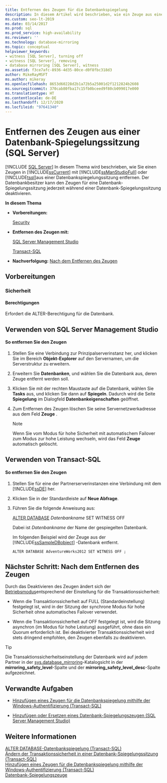 ```yaml
---
title: Entfernen des Zeugen für die Datenbankspiegelung
description: In diesem Artikel wird beschrieben, wie ein Zeuge aus einer Datenbankspiegelungssitzung mit SQL Server Management Studio (SSMS) oder Transact-SQL (T-SQL) entfernt wird.
ms.custom: seo-lt-2019
ms.date: 03/14/2017
ms.prod: sql
ms.prod_service: high-availability
ms.reviewer: ''
ms.technology: database-mirroring
ms.topic: conceptual
helpviewer_keywords:
- witness [SQL Server], turning off
- witness [SQL Server], removing
- database mirroring [SQL Server], witness
ms.assetid: f3ce7afc-8936-4d35-80ce-d0f8fbc318d3
author: MikeRayMSFT
ms.author: mikeray
ms.openlocfilehash: 8653d60228d2b1a72b5a25001d2f1212824b2608
ms.sourcegitcommit: 370cab80fba17c15fb0bceed9f80cb099017e000
ms.translationtype: HT
ms.contentlocale: de-DE
ms.lasthandoff: 12/17/2020
ms.locfileid: "97641340"
---
```

# <a name="remove-the-witness-from-a-database-mirroring-session-sql-server"></a>Entfernen des Zeugen aus einer Datenbank-Spiegelungssitzung (SQL Server)
 [!INCLUDE [SQL Server](../../includes/applies-to-version/sqlserver.md)]
  In diesem Thema wird beschrieben, wie Sie einen Zeugen in [!INCLUDE[ssCurrent](../../includes/sscurrent-md.md)] mit [!INCLUDE[ssManStudioFull](../../includes/ssmanstudiofull-md.md)] oder [!INCLUDE[tsql](../../includes/tsql-md.md)]aus einer Datenbankspiegelungssitzung entfernen. Der Datenbankbesitzer kann den Zeugen für eine Datenbank-Spiegelungssitzung jederzeit während einer Datenbank-Spiegelungssitzung deaktivieren.  
  
 **In diesem Thema**  
  
-   **Vorbereitungen:**  
  
     [Security](#Security)  
  
-   **Entfernen des Zeugen mit:**  
  
     [SQL Server Management Studio](#SSMSProcedure)  
  
     [Transact-SQL](#TsqlProcedure)  
  
-   **Nachverfolgung:**  [Nach dem Entfernen des Zeugen](#FollowUp)  
  
##  <a name="before-you-begin"></a><a name="BeforeYouBegin"></a> Vorbereitungen  
  
###  <a name="security"></a><a name="Security"></a> Sicherheit  
  
####  <a name="permissions"></a><a name="Permissions"></a> Berechtigungen  
 Erfordert die ALTER-Berechtigung für die Datenbank.  
  
##  <a name="using-sql-server-management-studio"></a><a name="SSMSProcedure"></a> Verwenden von SQL Server Management Studio  
  
#### <a name="to-remove-the-witness"></a>So entfernen Sie den Zeugen  
  
1.  Stellen Sie eine Verbindung zur Prinzipalserverinstanz her, und klicken Sie im Bereich **Objekt-Explorer** auf den Servernamen, um die Serverstruktur zu erweitern.  
  
2.  Erweitern Sie **Datenbanken**, und wählen Sie die Datenbank aus, deren Zeuge entfernt werden soll.  
  
3.  Klicken Sie mit der rechten Maustaste auf die Datenbank, wählen Sie **Tasks** aus, und klicken Sie dann auf **Spiegeln**. Dadurch wird die Seite **Spiegelung** im Dialogfeld **Datenbankeigenschaften** geöffnet.  
  
4.  Zum Entfernen des Zeugen löschen Sie seine Servernetzwerkadresse aus dem Feld **Zeuge** .  
  
    > [!NOTE]  
    >  Wenn Sie vom Modus für hohe Sicherheit mit automatischem Failover zum Modus zur hohe Leistung wechseln, wird das Feld **Zeuge** automatisch gelöscht.  
  
##  <a name="using-transact-sql"></a><a name="TsqlProcedure"></a> Verwenden von Transact-SQL  
  
#### <a name="to-remove-the-witness"></a>So entfernen Sie den Zeugen  
  
1.  Stellen Sie für eine der Partnerserverinstanzen eine Verbindung mit dem [!INCLUDE[ssDE](../../includes/ssde-md.md)] her.  
  
2.  Klicken Sie in der Standardleiste auf **Neue Abfrage**.  
  
3.  Führen Sie die folgende Anweisung aus:  
  
     [ALTER DATABASE](../../t-sql/statements/alter-database-transact-sql-database-mirroring.md) *Datenbankname* SET WITNESS OFF  
  
     Dabei ist *Datenbankname* der Name der gespiegelten Datenbank.  
  
     Im folgenden Beispiel wird der Zeuge aus der [!INCLUDE[ssSampleDBobject](../../includes/sssampledbobject-md.md)] -Datenbank entfernt.  
  
    ```  
    ALTER DATABASE AdventureWorks2012 SET WITNESS OFF ;  
    ```  
  
##  <a name="follow-up-after-removing-the-witness"></a><a name="FollowUp"></a>Nächster Schritt: Nach dem Entfernen des Zeugen  
 Durch das Deaktivieren des Zeugen ändert sich der [Betriebsmodus](../../database-engine/database-mirroring/database-mirroring-operating-modes.md)entsprechend der Einstellung für die Transaktionssicherheit:  
  
-   Wenn die Transaktionssicherheit auf FULL (Standardeinstellung) festgelegt ist, wird in der Sitzung der synchrone Modus für hohe Sicherheit ohne automatisches Failover verwendet.  
  
-   Wenn die Transaktionssicherheit auf OFF festgelegt ist, wird die Sitzung asynchron (im Modus für hohe Leistung) ausgeführt, ohne dass ein Quorum erforderlich ist. Bei deaktivierter Transaktionssicherheit wird stets dringend empfohlen, den Zeugen ebenfalls zu deaktivieren.  
  
> [!TIP]  
>  Die Transaktionssicherheitseinstellung der Datenbank wird auf jedem Partner in der [sys.database_mirroring](../../relational-databases/system-catalog-views/sys-database-mirroring-transact-sql.md)-Katalogsicht in der **mirroring_safety_level**-Spalte und der **mirroring_safety_level_desc**-Spalte aufgezeichnet.  
  
##  <a name="related-tasks"></a><a name="RelatedTasks"></a> Verwandte Aufgaben  
  
-   [Hinzufügen eines Zeugen für die Datenbankspiegelung mithilfe der Windows-Authentifizierung &#40;Transact-SQL&#41;](../../database-engine/database-mirroring/add-a-database-mirroring-witness-using-windows-authentication-transact-sql.md)  
  
-   [Hinzufügen oder Ersetzen eines Datenbank-Spiegelungszeugen &#40;SQL Server Management Studio&#41;](../../database-engine/database-mirroring/add-or-replace-a-database-mirroring-witness-sql-server-management-studio.md)  
  
## <a name="see-also"></a>Weitere Informationen  
 [ALTER DATABASE-Datenbankspiegelung &#40;Transact-SQL&#41;](../../t-sql/statements/alter-database-transact-sql-database-mirroring.md)   
 [Ändern der Transaktionssicherheit in einer Datenbank-Spiegelungssitzung (Transact-SQL)](../../database-engine/database-mirroring/change-transaction-safety-in-a-database-mirroring-session-transact-sql.md)   
 [Hinzufügen eines Zeugen für die Datenbankspiegelung mithilfe der Windows-Authentifizierung (Transact-SQL)](../../database-engine/database-mirroring/add-a-database-mirroring-witness-using-windows-authentication-transact-sql.md)   
 [Datenbank-Spiegelungszeuge](../../database-engine/database-mirroring/database-mirroring-witness.md)  
  
  
